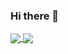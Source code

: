 ### Hi there 👋

<!--
**Syed-Mohd-Hubab/Syed-Mohd-Hubab** is a ✨ _special_ ✨ repository because its `README.md` (this file) appears on your GitHub profile.

Here are some ideas to get you started:

- 🔭 I’m currently working on ...
- 🌱 I’m currently learning ...
- 👯 I’m looking to collaborate on ...
- 🤔 I’m looking for help with ...
- 💬 Ask me about ...
- 📫 How to reach me: ...
- 😄 Pronouns: ...
- ⚡ Fun fact: ...
-->

<!--
![Anurag's GitHub stats](https://github-readme-stats.vercel.app/api?username=Syed-Mohd-Hubab&count_private=true)
![Top Langs](https://github-readme-stats.vercel.app/api/top-langs/?username=Syed-Mohd-Hubab&layout=compact&langs_count=10)
-->

<a href="https://github.com/anuraghazra/github-readme-stats">
  <img align="center" src="https://github-readme-stats-fawn-rho-68.vercel.app/api?username=Syed-Mohd-Hubab&count_private=true&show_icons=true&theme=tokyonight" />
</a>
<a href="https://github.com/anuraghazra/convoychat">
  <img align="center" src="https://github-readme-stats-fawn-rho-68.vercel.app/api/top-langs/?username=Syed-Mohd-Hubab&layout=compact&langs_count=10&show_icons=true&theme=tokyonight" />
</a>


